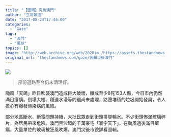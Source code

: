 ```yaml
---
title: "【圖輯】災後澳門"
author: "立場報道"
date: "2017-08-24T17:46:00"
categories:
  - "Gaze"
tags:
  - "澳門"
  - "風球"
topics: []
image: "http://web.archive.org/web/2020im_/https://assets.thestandnews.com/media/photos/gallery/130/18_zZJZS_wxQuv.png"
original_url: "thestandnews.com/gaze/圖輯災後澳門"
---
```

![](http://web.archive.org/web/2020im_/https://assets.thestandnews.com/media/photos/gallery/130/18_zZJZS_wxQuv.png)
> 部份道路至今仍未清理好。

颱風「天鴿」昨日吹襲澳門造成巨大破壞，釀成至少8死153人傷，今日市內仍然滿目瘡痍。倒塌大樹、隧道水浸等問題尚未處理，路邊堆積的垃圾開始發臭，令人擔心有爆發傳染病的風險。

部分地區斷水、斷電問題持續，大批民眾走到街頭排隊輪水。不少街頭佈滿玻璃碎片，為居民帶來危險。澳門黑沙環的千萬豪宅「寰宇天下」，在颱風過後滿目瘡痍，大量單位的玻璃被狂風吹爆。澳門災後市貌詳看圖輯。